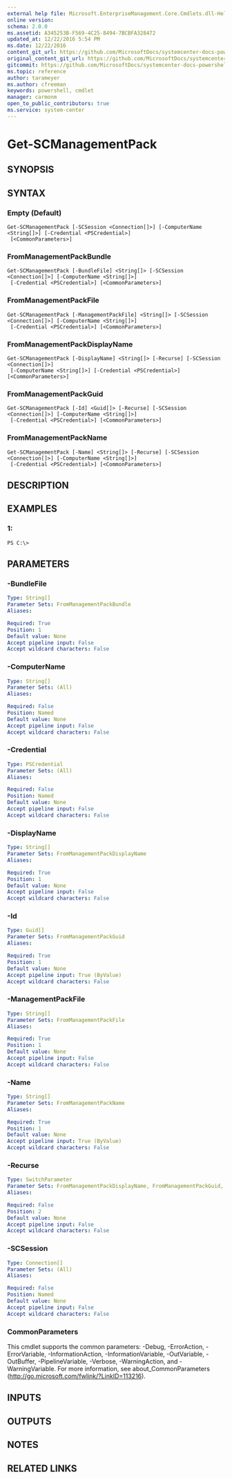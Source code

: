 ```yaml
---
external help file: Microsoft.EnterpriseManagement.Core.Cmdlets.dll-Help.xml
online version: 
schema: 2.0.0
ms.assetid: A345253B-F569-4C25-8494-7BCBFA328472
updated_at: 12/22/2016 5:54 PM
ms.date: 12/22/2016
content_git_url: https://github.com/MicrosoftDocs/systemcenter-docs-powershell/blob/live/systemcenter-cmdlets/SystemCenter2016/OperationsManager/vlatest/Get-SCManagementPack.md
original_content_git_url: https://github.com/MicrosoftDocs/systemcenter-docs-powershell/blob/live/systemcenter-cmdlets/SystemCenter2016/OperationsManager/vlatest/Get-SCManagementPack.md
gitcommit: https://github.com/MicrosoftDocs/systemcenter-docs-powershell/blob/17c3a51bd892aad46c731d9f381f0704b4815004/systemcenter-cmdlets/SystemCenter2016/OperationsManager/vlatest/Get-SCManagementPack.md
ms.topic: reference
author: tarameyer
ms.author: cfreeman
keywords: powershell, cmdlet
manager: carmonm
open_to_public_contributors: true
ms.service: system-center
---
```


# Get-SCManagementPack

## SYNOPSIS

## SYNTAX

### Empty (Default)
```
Get-SCManagementPack [-SCSession <Connection[]>] [-ComputerName <String[]>] [-Credential <PSCredential>]
 [<CommonParameters>]
```

### FromManagementPackBundle
```
Get-SCManagementPack [-BundleFile] <String[]> [-SCSession <Connection[]>] [-ComputerName <String[]>]
 [-Credential <PSCredential>] [<CommonParameters>]
```

### FromManagementPackFile
```
Get-SCManagementPack [-ManagementPackFile] <String[]> [-SCSession <Connection[]>] [-ComputerName <String[]>]
 [-Credential <PSCredential>] [<CommonParameters>]
```

### FromManagementPackDisplayName
```
Get-SCManagementPack [-DisplayName] <String[]> [-Recurse] [-SCSession <Connection[]>]
 [-ComputerName <String[]>] [-Credential <PSCredential>] [<CommonParameters>]
```

### FromManagementPackGuid
```
Get-SCManagementPack [-Id] <Guid[]> [-Recurse] [-SCSession <Connection[]>] [-ComputerName <String[]>]
 [-Credential <PSCredential>] [<CommonParameters>]
```

### FromManagementPackName
```
Get-SCManagementPack [-Name] <String[]> [-Recurse] [-SCSession <Connection[]>] [-ComputerName <String[]>]
 [-Credential <PSCredential>] [<CommonParameters>]
```

## DESCRIPTION

## EXAMPLES

### 1:
```
PS C:\>
```

## PARAMETERS

### -BundleFile
```yaml
Type: String[]
Parameter Sets: FromManagementPackBundle
Aliases: 

Required: True
Position: 1
Default value: None
Accept pipeline input: False
Accept wildcard characters: False
```

### -ComputerName
```yaml
Type: String[]
Parameter Sets: (All)
Aliases: 

Required: False
Position: Named
Default value: None
Accept pipeline input: False
Accept wildcard characters: False
```

### -Credential
```yaml
Type: PSCredential
Parameter Sets: (All)
Aliases: 

Required: False
Position: Named
Default value: None
Accept pipeline input: False
Accept wildcard characters: False
```

### -DisplayName
```yaml
Type: String[]
Parameter Sets: FromManagementPackDisplayName
Aliases: 

Required: True
Position: 1
Default value: None
Accept pipeline input: False
Accept wildcard characters: False
```

### -Id
```yaml
Type: Guid[]
Parameter Sets: FromManagementPackGuid
Aliases: 

Required: True
Position: 1
Default value: None
Accept pipeline input: True (ByValue)
Accept wildcard characters: False
```

### -ManagementPackFile
```yaml
Type: String[]
Parameter Sets: FromManagementPackFile
Aliases: 

Required: True
Position: 1
Default value: None
Accept pipeline input: False
Accept wildcard characters: False
```

### -Name
```yaml
Type: String[]
Parameter Sets: FromManagementPackName
Aliases: 

Required: True
Position: 1
Default value: None
Accept pipeline input: True (ByValue)
Accept wildcard characters: False
```

### -Recurse
```yaml
Type: SwitchParameter
Parameter Sets: FromManagementPackDisplayName, FromManagementPackGuid, FromManagementPackName
Aliases: 

Required: False
Position: 2
Default value: None
Accept pipeline input: False
Accept wildcard characters: False
```

### -SCSession
```yaml
Type: Connection[]
Parameter Sets: (All)
Aliases: 

Required: False
Position: Named
Default value: None
Accept pipeline input: False
Accept wildcard characters: False
```

### CommonParameters
This cmdlet supports the common parameters: -Debug, -ErrorAction, -ErrorVariable, -InformationAction, -InformationVariable, -OutVariable, -OutBuffer, -PipelineVariable, -Verbose, -WarningAction, and -WarningVariable. For more information, see about_CommonParameters (http://go.microsoft.com/fwlink/?LinkID=113216).

## INPUTS

## OUTPUTS

## NOTES

## RELATED LINKS

